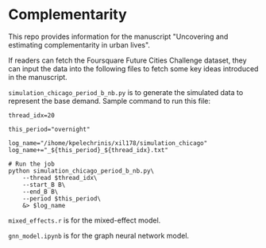 # Complementarity

This repo provides information for the manuscript "Uncovering and estimating complementarity in urban lives".

If readers can fetch the Foursquare Future Cities Challenge dataset, they can input the data into the following files to fetch some key ideas introduced in the manuscript.

`simulation_chicago_period_b_nb.py` is to generate the simulated data to represent the base demand. Sample command to run this file:
```
thread_idx=20

this_period="overnight"

log_name="/ihome/kpelechrinis/xil178/simulation_chicago"
log_name+="_${this_period}_${thread_idx}.txt"

# Run the job
python simulation_chicago_period_b_nb.py\
    --thread $thread_idx\
    --start_B B\
    --end_B B\
    --period $this_period\
    &> $log_name
```

`mixed_effects.r` is for the mixed-effect model.

`gnn_model.ipynb` is for the graph neural network model.
